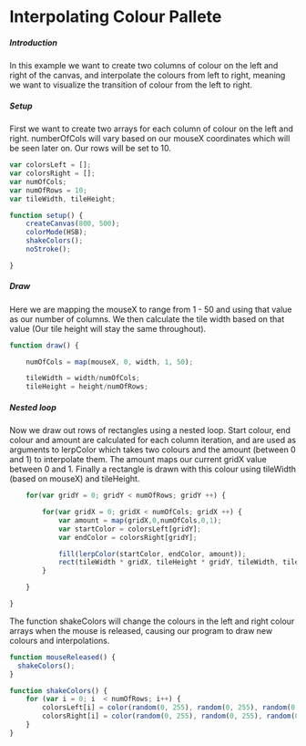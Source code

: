 # Interpolating Colour Pallete

##### Introduction
In this example we want to create two columns of colour on the left and right of the canvas, and interpolate the colours from left to right, meaning we want to visualize the transition of colour from the left to right.

##### Setup
First we want to create two arrays for each column of colour on the left and right. numberOfCols will vary based on our mouseX coordinates which will be seen later on. Our rows will be set to 10.

```js
var colorsLeft = [];
var colorsRight = [];
var numOfCols;
var numOfRows = 10;
var tileWidth, tileHeight;

function setup() {
	createCanvas(800, 500);
	colorMode(HSB);
	shakeColors();
	noStroke();

}
```

##### Draw
Here we are mapping the mouseX to range from 1 - 50 and using that value as our number of columns. We then calculate the tile width based on that value (Our tile height will stay the same throughout).

```js
function draw() {

	numOfCols = map(mouseX, 0, width, 1, 50);

	tileWidth = width/numOfCols;
    tileHeight = height/numOfRows;
```

##### Nested loop
Now we draw out rows of rectangles using a nested loop. Start colour, end colour and amount are calculated for each column iteration, and are used as arguments to lerpColor which takes two colours and the amount (between 0 and 1) to interpolate them. The amount maps our current gridX value between 0 and 1. Finally a rectangle is drawn with this colour using tileWidth (based on mouseX) and tileHeight.

```js
	for(var gridY = 0; gridY < numOfRows; gridY ++) {

		for(var gridX = 0; gridX < numOfCols; gridX ++) {
			var amount = map(gridX,0,numOfCols,0,1);
			var startColor = colorsLeft[gridY];
			var endColor = colorsRight[gridY];

			fill(lerpColor(startColor, endColor, amount));
			rect(tileWidth * gridX, tileHeight * gridY, tileWidth, tileHeight);
		}

	}

}
```
The function shakeColors will change the colours in the left and right colour arrays when the mouse is released, causing our program to draw new colours and interpolations.

```js
function mouseReleased() {
  shakeColors();
}

function shakeColors() {
	for (var i = 0; i  < numOfRows; i++) {
		colorsLeft[i] = color(random(0, 255), random(0, 255), random(0, 255));
		colorsRight[i] = color(random(0, 255), random(0, 255), random(0, 255));
	}
}
```